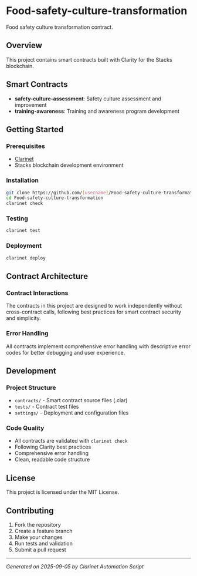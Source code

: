 # Food-safety-culture-transformation

Food safety culture transformation contract.

## Overview

This project contains smart contracts built with Clarity for the Stacks blockchain.

## Smart Contracts

- **safety-culture-assessment**: Safety culture assessment and improvement
- **training-awareness**: Training and awareness program development

## Getting Started

### Prerequisites
- [Clarinet](https://github.com/hirosystems/clarinet)
- Stacks blockchain development environment

### Installation
```bash
git clone https://github.com/[username]/Food-safety-culture-transformation.git
cd Food-safety-culture-transformation
clarinet check
```

### Testing
```bash
clarinet test
```

### Deployment
```bash
clarinet deploy
```

## Contract Architecture

### Contract Interactions
The contracts in this project are designed to work independently without cross-contract calls, following best practices for smart contract security and simplicity.

### Error Handling
All contracts implement comprehensive error handling with descriptive error codes for better debugging and user experience.

## Development

### Project Structure
- `contracts/` - Smart contract source files (.clar)
- `tests/` - Contract test files
- `settings/` - Deployment and configuration files

### Code Quality
- All contracts are validated with `clarinet check`
- Following Clarity best practices
- Comprehensive error handling
- Clean, readable code structure

## License

This project is licensed under the MIT License.

## Contributing

1. Fork the repository
2. Create a feature branch
3. Make your changes
4. Run tests and validation
5. Submit a pull request

---
*Generated on 2025-09-05 by Clarinet Automation Script*
